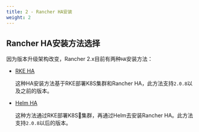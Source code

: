 ```yaml
---
title: 2 - Rancher HA安装
weight: 2
---
```


## Rancher HA安装方法选择

因为版本升级架构改变，Rancher 2.x目前有两种`HA`安装方法：

- [RKE HA](./helm-rancher)

    这种HA安装方法基于RKE部署K8S集群和Rancher HA，此方法支持`2.0.8`以及之前的版本。

- [Helm HA](./rke-ha-install)

    这种方法通过RKE部署K8S集群，再通过Helm去安装Rancher HA。此方法支持`2.0.8`以后的版本。